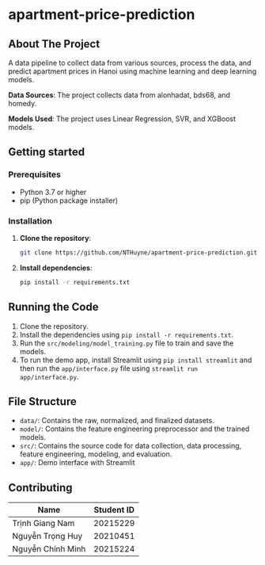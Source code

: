 # apartment-price-prediction
## About The Project

A data pipeline to collect data from various sources, process the data, and predict apartment prices in Hanoi using machine learning and deep learning models.

**Data Sources**: The project collects data from alonhadat, bds68, and homedy.

**Models Used**: The project uses Linear Regression, SVR, and XGBoost models.

## Getting started

### Prerequisites
- Python 3.7 or higher
- pip (Python package installer)

### Installation

1. **Clone the repository**:
    ```bash
    git clone https://github.com/NTHuyne/apartment-price-prediction.git
    ```

2. **Install dependencies**:
    ```bash
    pip install -r requirements.txt
    ```
## Running the Code

1.  Clone the repository.
2.  Install the dependencies using `pip install -r requirements.txt`.
3.  Run the `src/modeling/model_training.py` file to train and save the models.
4.  To run the demo app, install Streamlit using `pip install streamlit` and then run the `app/interface.py` file using `streamlit run app/interface.py`.

## File Structure

-   `data/`: Contains the raw, normalized, and finalized datasets.
-   `model/`: Contains the feature engineering preprocessor and the trained models.
-   `src/`: Contains the source code for data collection, data processing, feature engineering, modeling, and evaluation.
-   `app/`: Demo interface with Streamlit

## Contributing
| Name                   | Student ID | 
|------------------------|------------|
| Trịnh Giang Nam        | 20215229   | 
| Nguyễn Trọng Huy       | 20210451   | 
| Nguyễn Chính Minh      | 20215224   |
